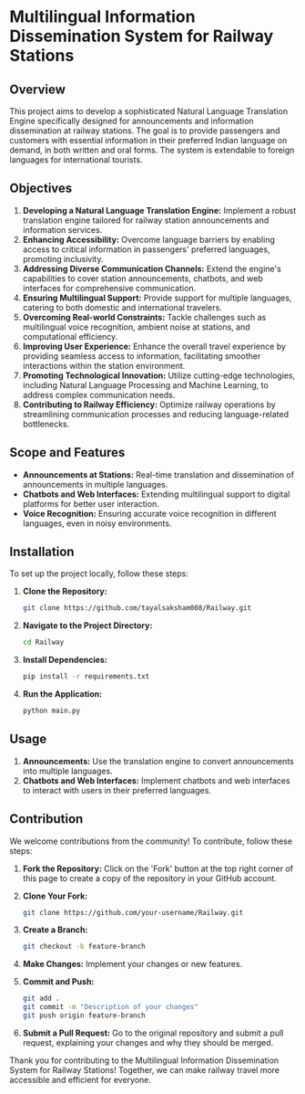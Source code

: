 # Multilingual Information Dissemination System for Railway Stations

## Overview

This project aims to develop a sophisticated Natural Language Translation Engine specifically designed for announcements and information dissemination at railway stations. The goal is to provide passengers and customers with essential information in their preferred Indian language on demand, in both written and oral forms. The system is extendable to foreign languages for international tourists.

## Objectives

1. **Developing a Natural Language Translation Engine:** Implement a robust translation engine tailored for railway station announcements and information services.
2. **Enhancing Accessibility:** Overcome language barriers by enabling access to critical information in passengers' preferred languages, promoting inclusivity.
3. **Addressing Diverse Communication Channels:** Extend the engine's capabilities to cover station announcements, chatbots, and web interfaces for comprehensive communication.
4. **Ensuring Multilingual Support:** Provide support for multiple languages, catering to both domestic and international travelers.
5. **Overcoming Real-world Constraints:** Tackle challenges such as multilingual voice recognition, ambient noise at stations, and computational efficiency.
6. **Improving User Experience:** Enhance the overall travel experience by providing seamless access to information, facilitating smoother interactions within the station environment.
7. **Promoting Technological Innovation:** Utilize cutting-edge technologies, including Natural Language Processing and Machine Learning, to address complex communication needs.
8. **Contributing to Railway Efficiency:** Optimize railway operations by streamlining communication processes and reducing language-related bottlenecks.

## Scope and Features

- **Announcements at Stations:** Real-time translation and dissemination of announcements in multiple languages.
- **Chatbots and Web Interfaces:** Extending multilingual support to digital platforms for better user interaction.
- **Voice Recognition:** Ensuring accurate voice recognition in different languages, even in noisy environments.

## Installation

To set up the project locally, follow these steps:

1. **Clone the Repository:**
   ```bash
   git clone https://github.com/tayalsaksham008/Railway.git
   ```
2. **Navigate to the Project Directory:**
   ```bash
   cd Railway
   ```
3. **Install Dependencies:**
   ```bash
   pip install -r requirements.txt
   ```
4. **Run the Application:**
   ```bash
   python main.py
   ```

## Usage

1. **Announcements:** Use the translation engine to convert announcements into multiple languages.
2. **Chatbots and Web Interfaces:** Implement chatbots and web interfaces to interact with users in their preferred languages.

## Contribution

We welcome contributions from the community! To contribute, follow these steps:

1. **Fork the Repository:**
   Click on the 'Fork' button at the top right corner of this page to create a copy of the repository in your GitHub account.

2. **Clone Your Fork:**
   ```bash
   git clone https://github.com/your-username/Railway.git
   ```

3. **Create a Branch:**
   ```bash
   git checkout -b feature-branch
   ```

4. **Make Changes:**
   Implement your changes or new features.

5. **Commit and Push:**
   ```bash
   git add .
   git commit -m "Description of your changes"
   git push origin feature-branch
   ```

6. **Submit a Pull Request:**
   Go to the original repository and submit a pull request, explaining your changes and why they should be merged.
   

Thank you for contributing to the Multilingual Information Dissemination System for Railway Stations! Together, we can make railway travel more accessible and efficient for everyone.
